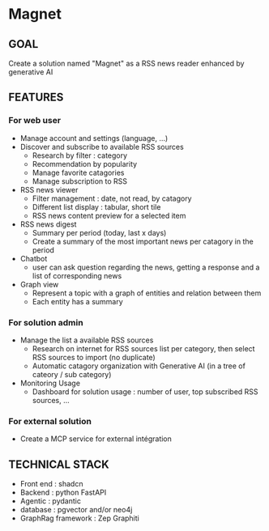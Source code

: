 # Magnet

## GOAL
Create a solution named "Magnet" as a RSS news reader enhanced by generative AI

## FEATURES

### For web user

- Manage account and settings (language, ...)
- Discover and subscribe to available RSS sources
    - Research by filter : category
    - Recommendation by popularity
    - Manage favorite catagories
    - Manage subscription to RSS
- RSS news viewer
    - Filter management : date, not read, by catagory
    - Different list display : tabular, short tile
    - RSS news content preview for a selected item
- RSS news digest
    - Summary per period (today, last x days)
    - Create a summary of the most important news per catagory in the period
- Chatbot
    - user can ask question regarding the news, getting a response and a list of corresponding news
- Graph view
    - Represent a topic with a graph of entities and relation between them
    - Each entity has a summary


### For solution admin

- Manage the list a available RSS sources
    - Research on internet for RSS sources list per category, then select RSS sources to import (no duplicate)
    - Automatic catagory organization with Generative AI (in a tree of cateory / sub category)
- Monitoring Usage 
    - Dashboard for solution usage : number of user, top subscribed RSS sources, ...

### For external solution

- Create a MCP service for external intégration


## TECHNICAL STACK

- Front end : shadcn
- Backend : python  FastAPI
- Agentic : pydantic
- database : pgvector and/or neo4j
- GraphRag framework : Zep Graphiti